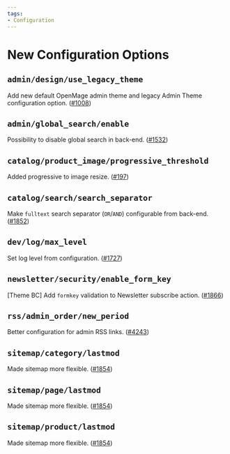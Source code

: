 ```yaml
---
tags:
- Configuration
---
```


# New Configuration Options

## `admin/design/use_legacy_theme`
Add new default OpenMage admin theme and legacy Admin Theme configuration option. ([#1008](https://github.com/OpenMage/magento-lts/pull/1008))

## `admin/global_search/enable`
Possibility to disable global search in back-end. ([#1532](https://github.com/OpenMage/magento-lts/pull/1532))

## `catalog/product_image/progressive_threshold`
Added progressive to image resize. ([#197](https://github.com/OpenMage/magento-lts/pull/197))

## `catalog/search/search_separator`
Make `fulltext` search separator (`OR`/`AND`) configurable from back-end. ([#1852](https://github.com/OpenMage/magento-lts/pull/1852))

## `dev/log/max_level`
Set log level from configuration. ([#1727](https://github.com/OpenMage/magento-lts/pull/1727))

## `newsletter/security/enable_form_key`
\[Theme BC] Add `formkey` validation to Newsletter subscribe action. ([#1866](https://github.com/OpenMage/magento-lts/pull/1866))

## `rss/admin_order/new_period`
Better configuration for admin RSS links. ([#4243](https://github.com/OpenMage/magento-lts/pull/4243))

## `sitemap/category/lastmod`
Made sitemap more flexible. ([#1854](https://github.com/OpenMage/magento-lts/pull/1854))

## `sitemap/page/lastmod`
Made sitemap more flexible. ([#1854](https://github.com/OpenMage/magento-lts/pull/1854))

## `sitemap/product/lastmod`
Made sitemap more flexible. ([#1854](https://github.com/OpenMage/magento-lts/pull/1854))
